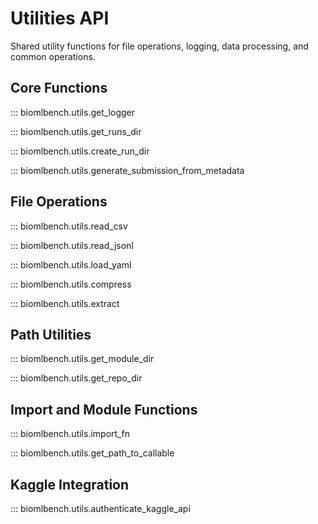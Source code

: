 # Utilities API

Shared utility functions for file operations, logging, data processing, and common operations.

## Core Functions

::: biomlbench.utils.get_logger

::: biomlbench.utils.get_runs_dir

::: biomlbench.utils.create_run_dir

::: biomlbench.utils.generate_submission_from_metadata

## File Operations

::: biomlbench.utils.read_csv

::: biomlbench.utils.read_jsonl

::: biomlbench.utils.load_yaml

::: biomlbench.utils.compress

::: biomlbench.utils.extract

## Path Utilities

::: biomlbench.utils.get_module_dir

::: biomlbench.utils.get_repo_dir

## Import and Module Functions

::: biomlbench.utils.import_fn

::: biomlbench.utils.get_path_to_callable

## Kaggle Integration

::: biomlbench.utils.authenticate_kaggle_api 